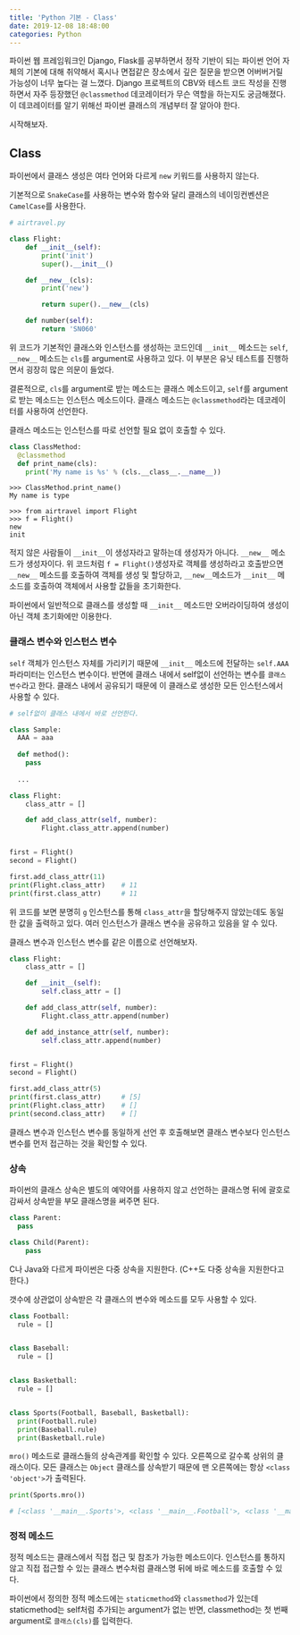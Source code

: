 ```yaml
---
title: 'Python 기본 - Class'
date: 2019-12-08 18:48:00
categories: Python
---
```


파이썬 웹 프레임워크인 Django, Flask를 공부하면서 정작 기반이 되는 파이썬 언어 자체의 기본에 대해 취약해서 혹시나 면접같은 장소에서 깊은 질문을 받으면 어버버거릴 가능성이 너무 높다는 걸 느꼈다. Django 프로젝트의 CBV와 테스트 코드 작성을 진행하면서 자주 등장했던 `@classmethod` 데코레이터가 무슨 역할을 하는지도 궁금해졌다. 이 데코레이터를 알기 위해선 파이썬 클래스의 개념부터 잘 알아야 한다.

시작해보자.

## Class

파이썬에서 클래스 생성은 여타 언어와 다르게 `new` 키워드를 사용하지 않는다.

기본적으로 `SnakeCase`를 사용하는 변수와 함수와 달리 클래스의 네이밍컨벤션은 `CamelCase`를 사용한다.  

```python
# airtravel.py

class Flight:
    def __init__(self):
        print('init')
        super().__init__()

    def __new__(cls):
        print('new')

        return super().__new__(cls)

    def number(self):
        return 'SN060'
```

 위 코드가 기본적인 클래스와 인스턴스를 생성하는 코드인데 `__init__` 메소드는 `self`, `__new__` 메소드는 `cls`를 argument로 사용하고 있다. 이 부분은 유닛 테스트를 진행하면서 굉장히 많은 의문이 들었다.

결론적으로, `cls`를 argument로 받는 메소드는 클래스 메소드이고, `self`를 argument로 받는 메소드는 인스턴스 메소드이다. 클래스 메소드는 `@classmethod`라는 데코레이터를 사용하여 선언한다.

클래스 메소드는 인스턴스를 따로 선언할 필요 없이 호출할 수 있다.

```python
class ClassMethod:
  @classmethod
  def print_name(cls):
    print('My name is %s' % (cls.__class__.__name__))
```

```
>>> ClassMethod.print_name()
My name is type
```



```
>>> from airtravel import Flight
>>> f = Flight()
new
init
```



적지 않은 사람들이 `__init__`이 생성자라고 말하는데 생성자가 아니다. `__new__` 메소드가 생성자이다. 위 코드처럼 `f = Flight()`생성자로 객체를 생성하라고 호출받으면 `__new__` 메소드를 호출하여 객체를 생성 및 할당하고, `__new__`메소드가   `__init__` 메소드를 호출하여 객체에서 사용할 값들을 초기화한다.

파이썬에서 일반적으로 클래스를 생성할 때 `__init__` 메소드만 오버라이딩하여 생성이 아닌 객체 초기화에만 이용한다.



### 클래스 변수와 인스턴스 변수

`self` 객체가 인스턴스 자체를 가리키기 때문에  `__init__` 메소드에 전달하는 `self.AAA` 파라미터는 인스턴스 변수이다. 반면에 클래스 내에서 self없이 선언하는 변수를 `클래스 변수`라고 한다. 클래스 내에서 공유되기 때문에 이 클래스로 생성한 모든 인스턴스에서 사용할 수 있다.



```python
# self없이 클래스 내에서 바로 선언한다.

class Sample:
  AAA = aaa
  
  def method():
    pass
  
  ...
```



```python
class Flight:
    class_attr = []

    def add_class_attr(self, number):
        Flight.class_attr.append(number)


first = Flight()
second = Flight()

first.add_class_attr(11)
print(Flight.class_attr)	# 11
print(first.class_attr)		# 11
```



위 코드를 보면 분명히 `g` 인스턴스를 통해 `class_attr`을 할당해주지 않았는데도 동일한 값을 출력하고 있다. 여러 인스턴스가 클래스 변수을 공유하고 있음을 알 수 있다.



클래스 변수과 인스턴스 변수를 같은 이름으로 선언해보자.

```python
class Flight:
    class_attr = []

    def __init__(self):
        self.class_attr = []

    def add_class_attr(self, number):
        Flight.class_attr.append(number)

    def add_instance_attr(self, number):
        self.class_attr.append(number)


first = Flight()
second = Flight()

first.add_class_attr(5)
print(first.class_attr)		# [5]
print(Flight.class_attr)	# []
print(second.class_attr)	# []
```



클래스 변수과 인스턴스 변수를 동일하게 선언 후 호출해보면 클래스 변수보다 인스턴스 변수를 먼저 접근하는 것을 확인할 수 있다.



### 상속

파이썬의 클래스 상속은 별도의 예약어를 사용하지 않고 선언하는 클래스명 뒤에 괄호로 감싸서 상속받을 부모 클래스명을 써주면 된다.

```python
class Parent:
  pass

class Child(Parent):
	pass
```





C나 Java와 다르게 파이썬은 다중 상속을 지원한다. (C++도 다중 상속을 지원한다고 한다.)

갯수에 상관없이 상속받은 각 클래스의 변수와 메소드를 모두 사용할 수 있다.

```python
class Football:
  rule = []


class Baseball:
  rule = []


class Basketball:
  rule = []


class Sports(Football, Baseball, Basketball):
  print(Football.rule)
  print(Baseball.rule)
  print(Basketball.rule)
```



`mro()` 메소드로 클래스들의 상속관계를 확인할 수 있다. 오른쪽으로 갈수록 상위의 클래스이다. 모든 클래스는 `Object` 클래스를 상속받기 때문에 맨 오른쪽에는 항상 `<class 'object'>`가 출력된다.

```python
print(Sports.mro())

# [<class '__main__.Sports'>, <class '__main__.Football'>, <class '__main__.Baseball'>, <class '__main__.Basketball'>, <class 'object'>]
```



### 정적 메소드

정적 메소드는 클래스에서 직접 접근 및 참조가 가능한 메소드이다. 인스턴스를 통하지 않고 직접 접근할 수 있는 클래스 변수처럼 클래스명 뒤에 바로 메소드를 호출할 수 있다.

파이썬에서 정의한 정적 메소드에는 `staticmethod`와 `classmethod`가 있는데 staticmethod는 self처럼 추가되는 argument가 없는 반면, classmethod는 첫 번째 argument로 `클래스(cls)`를 입력한다.



